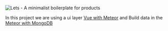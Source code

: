 ![Lets - A minimalist boilerplate for products](https://github.com/alexandesigner/lets/blob/master/arts/brand.png)

In this project we are using a ui layer [Vue with Meteor](https://github.com/Akryum/vue-meteor) and Build data in the [Meteor with MongoDB](https://www.meteor.com/)

